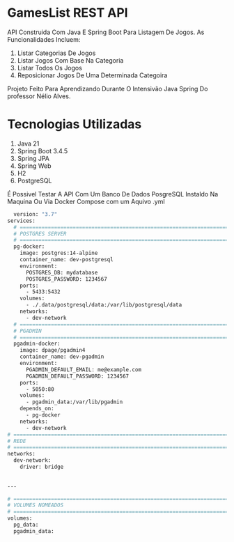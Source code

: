 # GamesList REST API

API Construida Com Java E Spring Boot Para Listagem De Jogos. As Funcionalidades Incluem:

1. Listar Categorias De Jogos
2. Listar Jogos Com Base Na Categoria
3. Listar Todos Os Jogos
4. Reposicionar Jogos De Uma Determinada Categoira

Projeto Feito Para Aprendizando Durante O Intensivão Java Spring Do professor Nélio Alves.

# Tecnologias Utilizadas

1. Java 21
2. Spring Boot 3.4.5
3. Spring JPA
4. Spring Web
5. H2
6. PostgreSQL


É Possivel Testar A API Com Um Banco De Dados PosgreSQL Instaldo Na Maquina Ou Via Docker Compose com um Aquivo .yml

```bash
  version: "3.7"
services:
  # ====================================================================================================================
  # POSTGRES SERVER
  # ====================================================================================================================
  pg-docker:
    image: postgres:14-alpine
    container_name: dev-postgresql
    environment:
      POSTGRES_DB: mydatabase
      POSTGRES_PASSWORD: 1234567
    ports:
      - 5433:5432
    volumes:
      - ./.data/postgresql/data:/var/lib/postgresql/data
    networks:
      - dev-network
  # ====================================================================================================================
  # PGADMIN
  # ====================================================================================================================
  pgadmin-docker:
    image: dpage/pgadmin4
    container_name: dev-pgadmin
    environment:
      PGADMIN_DEFAULT_EMAIL: me@example.com
      PGADMIN_DEFAULT_PASSWORD: 1234567
    ports:
      - 5050:80
    volumes:
      - pgadmin_data:/var/lib/pgadmin
    depends_on:
      - pg-docker
    networks:
      - dev-network
# ======================================================================================================================
# REDE
# ======================================================================================================================
networks:
  dev-network:
    driver: bridge
    
    
---

# ======================================================================================================================
# VOLUMES NOMEADOS
# ======================================================================================================================
volumes:
  pg_data:
  pgadmin_data:
```
